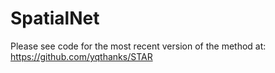 # SpatialNet

Please see code for the most recent version of the method at: https://github.com/yqthanks/STAR
